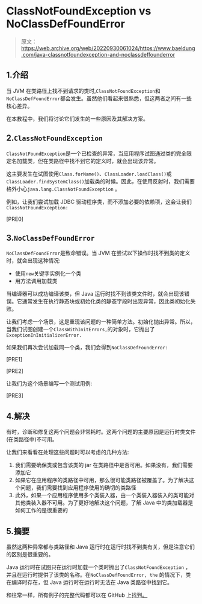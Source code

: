 # ClassNotFoundException vs NoClassDefFoundError

> 原文：<https://web.archive.org/web/20220930061024/https://www.baeldung.com/java-classnotfoundexception-and-noclassdeffounderror>

## 1.介绍

当 JVM 在类路径上找不到请求的类时,`ClassNotFoundException`和`NoClassDefFoundError`都会发生。虽然他们看起来很熟悉，但这两者之间有一些核心差异。

在本教程中，我们将讨论它们发生的一些原因及其解决方案。

## 2.`ClassNotFoundException`

`ClassNotFoundException`是一个已检查的异常，当应用程序试图通过类的完全限定名加载类，但在类路径中找不到它的定义时，就会出现该异常。

这主要发生在试图使用`Class.forName()`、`ClassLoader.loadClass()`或`ClassLoader.findSystemClass()`加载类的时候。因此，在使用反射时，我们需要格外小心`java.lang.ClassNotFoundException` 。

例如，让我们尝试加载 JDBC 驱动程序类，而不添加必要的依赖项，这会让我们`ClassNotFoundException:`

[PRE0]

## 3.`NoClassDefFoundError`

`NoClassDefFoundError`是致命错误。当 JVM 在尝试以下操作时找不到类的定义时，就会出现这种情况:

*   使用`new`关键字实例化一个类
*   用方法调用加载类

当编译器可以成功编译该类，但 Java 运行时找不到该类文件时，就会出现该错误。它通常发生在执行静态块或初始化类的静态字段时出现异常，因此类初始化失败。

让我们考虑一个场景，这是重现该问题的一种简单方法。初始化抛出异常。所以，当我们试图创建一个`ClassWithInitErrors,`的对象时，它抛出了`ExceptionInInitializerError.`

如果我们再次尝试加载同一个类，我们会得到`NoClassDefFoundError:`

[PRE1]

[PRE2]

让我们为这个场景编写一个测试用例:

[PRE3]

## 4.解决

有时，诊断和修复这两个问题会非常耗时。这两个问题的主要原因是运行时类文件(在类路径中)不可用。

让我们来看看在处理这些问题时可以考虑的几种方法:

1.  我们需要确保类或包含该类的 jar 在类路径中是否可用。如果没有，我们需要添加它
2.  如果它在应用程序的类路径中可用，那么很可能类路径被覆盖了。为了解决这个问题，我们需要找到应用程序使用的确切的类路径
3.  此外，如果一个应用程序使用多个类装入器，由一个类装入器装入的类可能对其他类装入器不可用。为了更好地解决这个问题，了解 Java 中的类加载器是如何工作的是很重要的

## 5.摘要

虽然这两种异常都与类路径和 Java 运行时在运行时找不到类有关，但是注意它们的区别是很重要的。

Java 运行时在试图只在运行时加载一个类时抛出了`ClassNotFoundException` ，并且在运行时提供了该类的名称。在`NoClassDefFoundError, the` 的情况下，类在编译时存在，但 Java 运行时在运行时无法在 Java 类路径中找到它。

和往常一样，所有例子的完整代码都可以在 GitHub 上找到[。](https://web.archive.org/web/20220626085449/https://github.com/eugenp/tutorials/tree/master/core-java-modules/core-java-exceptions)